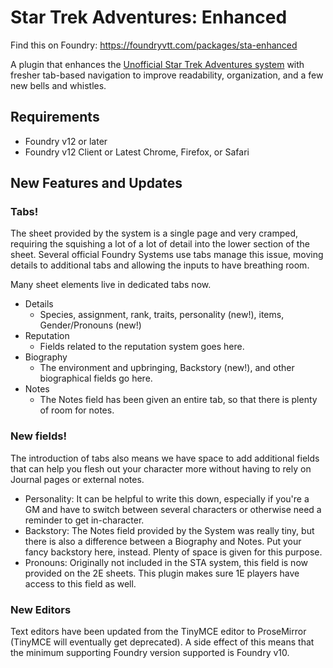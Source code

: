 # Star Trek Adventures: Enhanced #
Find this on Foundry: https://foundryvtt.com/packages/sta-enhanced

A plugin that enhances the [Unofficial Star Trek Adventures system](https://foundryvtt.com/packages/sta)
with fresher tab-based navigation to improve readability, organization, and
a few new bells and whistles.

## Requirements
- Foundry v12 or later
- Foundry v12 Client or Latest Chrome, Firefox, or Safari

## New Features and Updates ##

### Tabs! ###
The sheet provided by the system is a single page and very cramped, requiring
the squishing a lot of a lot of detail into the lower section of the sheet.
Several official Foundry Systems use tabs manage this issue, moving details
to additional tabs and allowing the inputs to have breathing room.

Many sheet elements live in dedicated tabs now.

- Details
  - Species, assignment, rank, traits, personality (new!),
    items, Gender/Pronouns (new!)
- Reputation
  - Fields related to the reputation system goes here.
- Biography
  - The environment and upbringing, Backstory (new!), and other biographical fields go here.
- Notes
  - The Notes field has been given an entire tab, so that there is plenty of room for notes.

### New fields! ###
The introduction of tabs also means we have space to add additional fields that can
help you flesh out your character more without having to rely on Journal pages
or external notes.

- Personality: It can be helpful to write this down, especially if you're a GM
  and have to switch between several characters or otherwise need a reminder to
  get in-character.
- Backstory: The Notes field provided by the System was really tiny, but there
  is also a difference between a Biography and Notes.  Put your fancy backstory
  here, instead.  Plenty of space is given for this purpose.
- Pronouns: Originally not included in the STA system, this field is now provided
  on the 2E sheets.  This plugin makes sure 1E players have access to this field
  as well.

### New Editors ###
Text editors have been updated from the TinyMCE editor to ProseMirror (TinyMCE
will eventually get deprecated).  A side effect of this means that the minimum
supporting Foundry version supported is Foundry v10.
